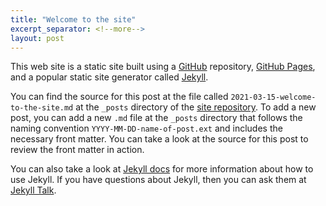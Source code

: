 ```yaml
---
title: "Welcome to the site"
excerpt_separator: <!--more-->
layout: post
--- 
```


This web site is a static site built using a [GitHub](https://github.com/) repository, [GitHub Pages](https://pages.github.com/), and a popular static site generator called [Jekyll](https://jekyllrb.com/).

You can find the source for this post at the file called `2021-03-15-welcome-to-the-site.md` at the `_posts` directory of the [site repository](https://github.com/maxgray20/english-3210). To add a new post, you can add a new `.md` file at the `_posts` directory that follows the naming convention `YYYY-MM-DD-name-of-post.ext` and includes the necessary front matter. You can take a look at the source for this post to review the front matter in action.

<!--more-->

You can also take a look at [Jekyll docs][jekyll-docs] for more information about how to use Jekyll. If you have questions about Jekyll, then you can ask them at [Jekyll Talk][jekyll-talk].

[jekyll-docs]: http://jekyllrb.com/docs/home
[jekyll-talk]: https://talk.jekyllrb.com/

